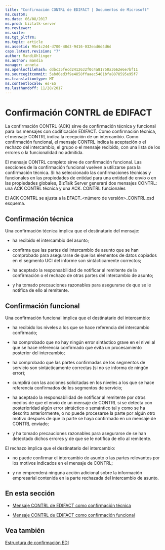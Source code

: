 ```yaml
---
title: "Confirmación CONTRL de EDIFACT | Documentos de Microsoft"
ms.custom: 
ms.date: 06/08/2017
ms.prod: biztalk-server
ms.reviewer: 
ms.suite: 
ms.tgt_pltfrm: 
ms.topic: article
ms.assetid: 95e1c244-d700-48d3-9416-032ead6d4d6d
caps.latest.revision: "7"
author: MandiOhlinger
ms.author: mandia
manager: anneta
ms.openlocfilehash: ddbc35fecd2412632f0c4a81750a3662e6e7bf11
ms.sourcegitcommit: 5abd0ed3f9e4858ffaaec5481bfa8878595e95f7
ms.translationtype: MT
ms.contentlocale: es-ES
ms.lasthandoff: 11/28/2017
---
```

# <a name="edifact-contrl-acknowledgment"></a>Confirmación CONTRL de EDIFACT
La confirmación CONTRL (ACK) sirve de confirmación técnica y funcional para los mensajes con codificación EDIFACT. Como confirmación técnica, el mensaje CONTRL indica la recepción de un intercambio. Como confirmación funcional, el mensaje CONTRL indica la aceptación o el rechazo del intercambio, el grupo o el mensaje recibido, con una lista de los errores o la funcionalidad no admitida.  
  
 El mensaje CONTRL completo sirve de confirmación funcional. Las secciones de la confirmación funcional vuelven a utilizarse para la confirmación técnica. Si ha seleccionado las confirmaciones técnicas y funcionales en las propiedades de entidad para una entidad de envío o en las propiedades globales, BizTalk Server generará dos mensajes CONTRL: una ACK CONTRL técnica y una ACK. CONTRL funcionales  
  
 El ACK CONTRL se ajusta a la EFACT_\<número de versión\>_CONTRL.xsd esquema.  
  
## <a name="technical-acknowledgement"></a>Confirmación técnica  
 Una confirmación técnica implica que el destinatario del mensaje:  
  
-   ha recibido el intercambio del asunto;  
  
-   confirma que las partes del intercambio de asunto que se han comprobado para asegurarse de que los elementos de datos copiados en el segmento UCI del informe son sintácticamente correctos;  
  
-   ha aceptado la responsabilidad de notificar al remitente de la confirmación o el rechazo de otras partes del intercambio de asunto;  
  
-   y ha tomado precauciones razonables para asegurarse de que se le notifica de ello al remitente.  
  
## <a name="functional-acknowledgement"></a>Confirmación funcional  
 Una confirmación funcional implica que el destinatario del intercambio:  
  
-   ha recibido los niveles a los que se hace referencia del intercambio confirmado;  
  
-   ha comprobado que no hay ningún error sintáctico grave en el nivel al que se hace referencia confirmado que evita un procesamiento posterior del intercambio;  
  
-   ha comprobado que las partes confirmadas de los segmentos de servicio son sintácticamente correctas (si no se informa de ningún error);  
  
-   cumplirá con las acciones solicitadas en los niveles a los que se hace referencia confirmados de los segmentos de servicio;  
  
-   ha aceptado la responsabilidad de notificar al remitente por otros medios de que el envío de un mensaje de CONTRL si se detecta con posterioridad algún error sintáctico o semántico tal y como se ha descrito anteriormente, o no puede procesarse la parte por algún otro motivo después de que la parte se haya confirmado en un mensaje de CONTRL enviado;  
  
-   y ha tomado precauciones razonables para asegurarse de se han detectado dichos errores y de que se le notifica de ello al remitente.  
  
 El rechazo implica que el destinatario del intercambio:  
  
-   no puede confirmar el intercambio de asunto o las partes relevantes por los motivos indicados en el mensaje de CONTRL;  
  
-   y no emprenderá ninguna acción adicional sobre la información empresarial contenida en la parte rechazada del intercambio de asunto.  
  
## <a name="in-this-section"></a>En esta sección  
  
-   [Mensaje CONTRL de EDIFACT como confirmación técnica](../core/edifact-contrl-message-as-technical-acknowledgment.md)  
  
-   [Mensaje CONTRL de EDIFACT como confirmación funcional](../core/edifact-contrl-message-as-functional-acknowledgment.md)  
  
## <a name="see-also"></a>Vea también  
 [Estructura de confirmación EDI](../core/edi-acknowledgment-structure.md)